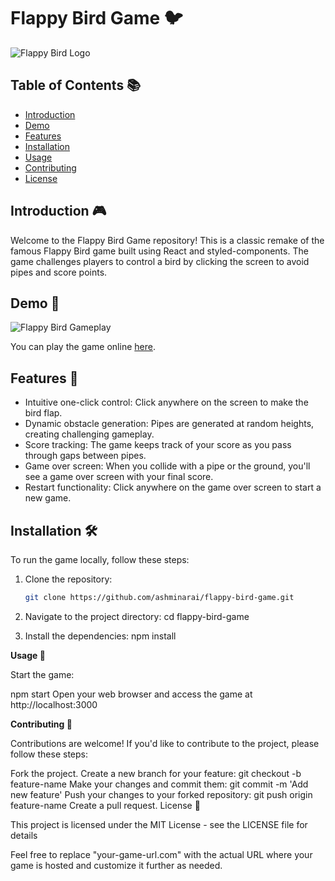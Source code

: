 # Flappy Bird Game 🐦

![Flappy Bird Logo](/images/flappy-bird-logo.png)

## Table of Contents 📚

- [Introduction](#introduction)
- [Demo](#demo)
- [Features](#features)
- [Installation](#installation)
- [Usage](#usage)
- [Contributing](#contributing)
- [License](#license)

## Introduction 🎮

Welcome to the Flappy Bird Game repository! This is a classic remake of the famous Flappy Bird game built using React and styled-components. The game challenges players to control a bird by clicking the screen to avoid pipes and score points.

## Demo 🎥

![Flappy Bird Gameplay](/images/gameplay.gif)

You can play the game online [here](https://your-game-url.com).

## Features 🌟

- Intuitive one-click control: Click anywhere on the screen to make the bird flap.
- Dynamic obstacle generation: Pipes are generated at random heights, creating challenging gameplay.
- Score tracking: The game keeps track of your score as you pass through gaps between pipes.
- Game over screen: When you collide with a pipe or the ground, you'll see a game over screen with your final score.
- Restart functionality: Click anywhere on the game over screen to start a new game.

## Installation 🛠️

To run the game locally, follow these steps:

1. Clone the repository:

   ```bash
   git clone https://github.com/ashminarai/flappy-bird-game.git

2. Navigate to the project directory:
  cd flappy-bird-game

3. Install the dependencies:
   npm install

**Usage 🚀**

Start the game:

npm start
Open your web browser and access the game at http://localhost:3000

**Contributing 🤝**

Contributions are welcome! If you'd like to contribute to the project, please follow these steps:

Fork the project.
Create a new branch for your feature: git checkout -b feature-name
Make your changes and commit them: git commit -m 'Add new feature'
Push your changes to your forked repository: git push origin feature-name
Create a pull request.
License 📝

This project is licensed under the MIT License - see the LICENSE file for details


Feel free to replace "your-game-url.com" with the actual URL where your game is hosted and customize it further as needed.


